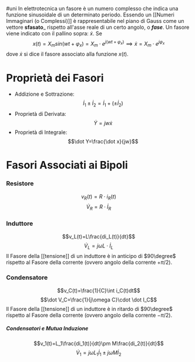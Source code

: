 #uni 
In elettrotecnica un fasore è un numero complesso che indica una funzione sinusoidale di un determinato periodo.
Essendo un [[Numeri Immaginari (o Complessi)]] è rappresentabile nel piano di Gauss come un vettore __sfasato___ rispetto all'asse reale di un certo angolo, o ___fase___.
Un fasore viene indicato con il pallino sopra: $\dot x$. 
Se $$x(t)=X_msin(wt+\varphi_x)=X_m\cdot e^{j(wt+\varphi_x)}\implies\dot x = X_m\cdot e^{j\varphi_x}$$
dove $\dot x$ si dice il fasore associato alla funzione $x(t)$.
# Proprietà dei Fasori
- Addizione e Sottrazione: $$\dot I_1\pm \dot I_2=\dot I_1+(\pm \dot I_2)$$
- Proprietà di Derivata: $$\dot Y= j w \dot x$$
- Proprietà di Integrale: $$\dot Y=\frac{\dot x}{jw}$$
# Fasori Associati ai Bipoli 
### Resistore
$$v_R(t)=R\cdot i_R(t)$$
$$\dot V_R=R \cdot \dot I_R$$
### Induttore
$$v_L(t)=L\frac{di_L(t)}{dt}$$
$$\dot V_L=j\omega L\cdot \dot I_L$$
Il Fasore della [[tensione]] di un induttore è in anticipo di $90\degree$ rispetto al Fasore della corrente (ovvero angolo della corrente $+\pi/2$).
### Condensatore
$$v_C(t)=\frac{1}{C}\int i_C(t)dt$$
$$\dot V_C=\frac{1}{j\omega C}\cdot \dot I_C$$
Il Fasore della [[tensione]] di un induttore è in ritardo di $90\degree$ rispetto al Fasore della corrente (ovvero angolo della corrente $- \pi/2$).
##### Condensatori e Mutua Induzione
$$v_1(t)=L_1\frac{di_1(t)}{dt}\pm M\frac{di_2(t)}{dt}$$
$$\dot V_1=j\omega L_1 \dot I_1 \pm j \omega M \dot I_2$$